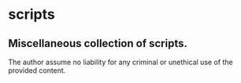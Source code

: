 # scripts

## Miscellaneous collection of scripts.
The author assume no liability for any criminal or unethical use of the provided content.
